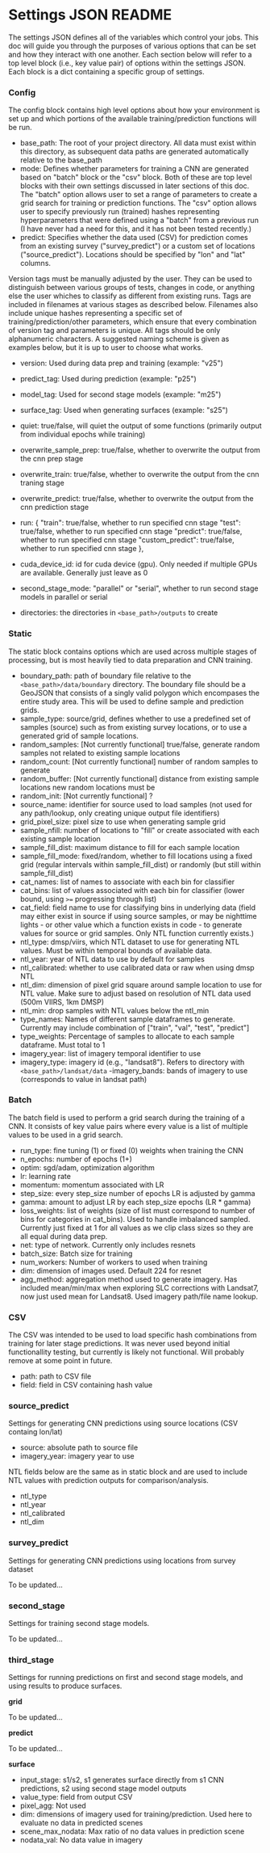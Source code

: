 # Settings JSON README
The settings JSON defines all of the variables which control your jobs. This doc will guide you through the purposes of various options that can be set and how they interact with one another. Each section below will refer to a top level block (i.e., key value pair) of options within the settings JSON. Each block is a dict containing a specific group of settings.


### Config
The config block contains high level options about how your environment is set up and which portions of the available training/prediction functions will be run.

- base_path: The root of your project directory. All data must exist within this directory, as subsequent data paths are generated automatically relative to the base_path
- mode: Defines whether parameters for training a CNN are generated based on "batch" block or the "csv" block. Both of these are top level blocks with their own settings discussed in later sections of this doc. The "batch" option allows user to set a range of parameters to create a grid search for training or prediction functions. The "csv" option allows user to specify previously run (trained) hashes representing hyperparameters that were defined using a "batch" from a previous run (I have never had a need for this, and it has not been tested recently.)
- predict: Specifies whether the data used (CSV) for prediction comes from an existing survey ("survey_predict") or a custom set of locations ("source_predict"). Locations should be specified by "lon" and "lat" columns.

Version tags must be manually adjusted by the user. They can be used to distinguish between various groups of tests, changes in code, or anything else the user whiches to classify as different from existing runs. Tags are included in filenames at various stages as described below. Filenames also include unique hashes representing a specific set of training/prediction/other parameters, which ensure that every combination of version tag and parameters is unique. All tags should be only alphanumeric characters. A suggested naming scheme is given as examples below, but it is up to user to choose what works.
- version: Used during data prep and training (example: "v25")
- predict_tag: Used during prediction (example: "p25")
- model_tag: Used for second stage models (example: "m25")
- surface_tag: Used when generating surfaces (example: "s25")

- quiet: true/false, will quiet the output of some functions (primarily output from individual epochs while training)
- overwrite_sample_prep: true/false, whether to overwrite the output from the cnn prep stage
- overwrite_train: true/false, whether to overwrite the output from the cnn traning stage
- overwrite_predict: true/false, whether to overwrite the output from the cnn prediction stage
- run: {
    "train": true/false, whether to run specified cnn stage
    "test": true/false, whether to run specified cnn stage
    "predict": true/false, whether to run specified cnn stage
    "custom_predict": true/false, whether to run specified cnn stage
},
- cuda_device_id: id for cuda device (gpu). Only needed if multiple GPUs are available. Generally just leave as 0
- second_stage_mode: "parallel" or "serial", whether to run second stage models in parallel or serial
- directories: the directories in `<base_path>/outputs` to create


### Static
The static block contains options which are used across multiple stages of processing, but is most heavily tied to data preparation and CNN training.

- boundary_path: path of boundary file relative to the `<base_path>/data/boundary` directory. The boundary file should be a GeoJSON that consists of a singly valid polygon which encompases the entire study area. This will be used to define sample and prediction grids.
- sample_type: source/grid, defines whether to use a predefined set of samples (source) such as from existing survey locations, or to use a generated grid of sample locations.
- random_samples: [Not currently functional] true/false, generate random samples not related to existing sample locations
- random_count: [Not currently functional] number of random samples to generate
- random_buffer: [Not currently functional] distance from existing sample locations new random locations must be
- random_init: [Not currently functional] ?
- source_name: identifier for source used to load samples (not used for any path/lookup, only creating unique output file identifiers)
- grid_pixel_size: pixel size to use when generating sample grid
- sample_nfill: number of locations to "fill" or create associated with each existing sample location
- sample_fill_dist: maximum distance to fill for each sample location
- sample_fill_mode: fixed/random, whether to fill locations using a fixed grid (regular intervals within sample_fill_dist) or randomly (but still within sample_fill_dist)
- cat_names: list of names to associate with each bin for classifier
- cat_bins: list of values associated with each bin for classifier (lower bound, using `>=` progressing through list)
- cat_field: field name to use for classifying bins in underlying data (field may either exist in source if using source samples, or may be nighttime lights - or other value which a function exists in code - to generate values for source or grid samples. Only NTL function currently exists.)
- ntl_type: dmsp/viirs, which NTL dataset to use for generating NTL values. Must be within temporal bounds of available data.
- ntl_year: year of NTL data to use by default for samples
- ntl_calibrated: whether to use calibrated data or raw when using dmsp NTL
- ntl_dim: dimension of pixel grid square around sample location to use for NTL value. Make sure to adjust based on resolution of NTL data used (500m VIIRS, 1km DMSP)
- ntl_min: drop samples with NTL values below the ntl_min
- type_names: Names of different sample dataframes to generate. Currently may include combination of ["train", "val", "test", "predict"]
- type_weights: Percentage of samples to allocate to each sample dataframe. Must total to 1
- imagery_year: list of imagery temporal identifier to use
- imagery_type: imagery id (e.g., "landsat8"). Refers to directory with `<base_path>/landsat/data`
-imagery_bands: bands of imagery to use (corresponds to value in landsat path)

### Batch
The batch field is used to perform a grid search during the training of a CNN. It consists of key value pairs where every value is a list of multiple values to be used in a grid search.

- run_type: fine tuning (1) or fixed (0) weights when training the CNN
- n_epochs: number of epochs (1+)
- optim: sgd/adam, optimization algorithm
- lr: learning rate
- momentum: momentum associated with LR
- step_size: every step_size number of epochs LR is adjusted by gamma
- gamma: amount to adjust LR by each step_size epochs (LR * gamma)
- loss_weights: list of weights (size of list must correspond to number of bins for categories in cat_bins). Used to handle imbalanced sampled. Currently just fixed at 1 for all values as we clip class sizes so they are all equal during data prep.
- net: type of network. Currently only includes resnets
- batch_size: Batch size for training
- num_workers: Number of workers to used when training
- dim: dimension of images used. Default 224 for resnet
- agg_method: aggregation method used to generate imagery. Has included mean/min/max when exploring SLC corrections with Landsat7, now just used mean for Landsat8. Used imagery path/file name lookup.

### CSV
The CSV was intended to be used to load specific hash combinations from training for later stage predictions. It was never used beyond initial functionallity testing, but currently is likely not functional. Will probably remove at some point in future.
- path: path to CSV file
- field: field in CSV containing hash value


### source_predict
Settings for generating CNN predictions using source locations (CSV containg lon/lat)

- source: absolute path to source file
- imagery_year: imagery year to use

NTL fields below are the same as in static block and are used to include NTL values with prediction outputs for comparison/analysis.
- ntl_type
- ntl_year
- ntl_calibrated
- ntl_dim


### survey_predict
Settings for generating CNN predictions using locations from survey dataset

To be updated...


### second_stage
Settings for training second stage models.

To be updated...


### third_stage
Settings for running predictions on first and second stage models, and using results to produce surfaces.

__grid__

 To be updated...

__predict__

To be updated...

__surface__

- input_stage: s1/s2, s1 generates surface directly from s1 CNN predictions, s2 using second stage model outputs
- value_type: field from output CSV
- pixel_agg: Not used
- dim: dimensions of imagery used for training/prediction. Used here to evaluate no data in predicted scenes
- scene_max_nodata: Max ratio of no data values in prediction scene
- nodata_val: No data value in imagery